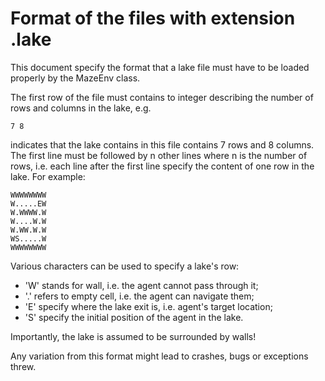 # Format of the files with extension .lake

This document specify the format that a lake file must have to be loaded properly by
the MazeEnv class.

The first row of the file must contains to integer describing the number of rows
and columns in the lake, e.g.

```
7 8
```

indicates that the lake contains in this file contains 7 rows and 8 columns. The
first line must be followed by n other lines where n is the number of rows, i.e.
each line after the first line specify the content of one row in the lake. For
example:

```
WWWWWWWW
W.....EW
W.WWWW.W
W....W.W
W.WW.W.W
WS.....W
WWWWWWWW
```

Various characters can be used to specify a lake's row:
- 'W' stands for wall, i.e. the agent cannot pass through it;
- '.' refers to empty cell, i.e. the agent can navigate them;
- 'E' specify where the lake exit is, i.e. agent's target location;
- 'S' specify the initial position of the agent in the lake.

Importantly, the lake is assumed to be surrounded by walls!

Any variation from this format might lead to crashes, bugs or exceptions threw.
